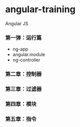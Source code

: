 # angular-training

Angular JS

### 第一弹：运行篇

* ng-app
* angular.module
* ng-controller

### 第二章：控制器
### 第三章：过滤器
### 第四章：模块
### 第五章：指令
